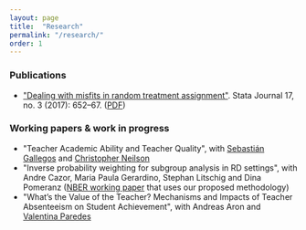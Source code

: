```yaml
---
layout: page
title:  "Research"
permalink: "/research/"
order: 1
---
```


### Publications

- ["Dealing with misfits in random treatment assignment"](http://www.stata-journal.com/article.html?article=st0490).
Stata Journal 17, no. 3 (2017): 652–67. ([PDF](https://www.dropbox.com/s/os7f4zohdtt2zap/sjart_st0490.pdf?dl=0))


### Working papers & work in progress

- "Teacher Academic Ability and Teacher Quality", with [Sebastián Gallegos](https://sites.google.com/site/sebastiangallegos/) and [Christopher Neilson](https://sites.google.com/site/christopherneilson/)
- "Inverse probability weighting for subgroup analysis in RD settings", with Andre Cazor, Maria Paula Gerardino, Stephan Litschig and Dina Pomeranz ([NBER working paper](http://www.nber.org/papers/w23978) that uses our proposed methodology)
- "What’s the Value of the Teacher? Mechanisms and Impacts of Teacher Absenteeism on Student Achievement", with Andreas Aron and [Valentina Paredes](https://sites.google.com/a/fen.uchile.cl/vparedes/home)
